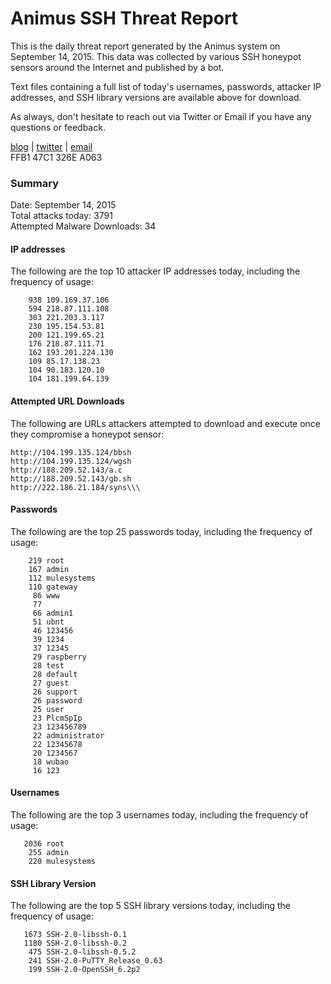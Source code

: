 # Animus SSH Threat Report

This is the daily threat report generated by the Animus system on September 14, 2015. This data was collected by various SSH honeypot sensors around the Internet and published by a bot.  

Text files containing a full list of today's usernames, passwords, attacker IP addresses, and SSH library versions are available above for download.  

As always, don't hesitate to reach out via Twitter or Email if you have any questions or feedback.  

[blog](http://morris.guru) | [twitter](https://twitter.com/andrew___morris) | [email](mailto:andrew@morris.guru)  
FFB1 47C1 326E A063  

### Summary

Date: September 14, 2015  
Total attacks today: 3791  
Attempted Malware Downloads: 34 

#### IP addresses
The following are the top 10 attacker IP addresses today, including the frequency of usage:
```
    938 109.169.37.106
    594 218.87.111.108
    303 221.203.3.117
    230 195.154.53.81
    200 121.199.65.21
    176 218.87.111.71
    162 193.201.224.130
    109 85.17.138.23
    104 90.183.120.10
    104 181.199.64.139
```

#### Attempted URL Downloads
The following are URLs attackers attempted to download and execute once they compromise a honeypot sensor:
```
http://104.199.135.124/bbsh
http://104.199.135.124/wgsh
http://188.209.52.143/a.c
http://188.209.52.143/gb.sh
http://222.186.21.184/syns\\\
```

#### Passwords
The following are the top 25 passwords today, including the frequency of usage:
```
    219 root
    167 admin
    112 mulesystems
    110 gateway
     86 www
     77 
     66 admin1
     51 ubnt
     46 123456
     39 1234
     37 12345
     29 raspberry
     28 test
     28 default
     27 guest
     26 support
     26 password
     25 user
     23 PlcmSpIp
     23 123456789
     22 administrator
     22 12345678
     20 1234567
     18 wubao
     16 123
```

#### Usernames
The following are the top 3 usernames today, including the frequency of usage:
```
   2036 root
    255 admin
    220 mulesystems
```

#### SSH Library Version
The following are the top 5 SSH library versions today, including the frequency of usage:
```
   1673 SSH-2.0-libssh-0.1
   1180 SSH-2.0-libssh-0.2
    475 SSH-2.0-libssh-0.5.2
    241 SSH-2.0-PuTTY_Release_0.63
    199 SSH-2.0-OpenSSH_6.2p2
```
